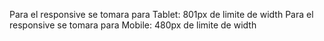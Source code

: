 Para el responsive se tomara para Tablet: 801px de limite de width
Para el responsive se tomara para Mobile: 480px de limite de width